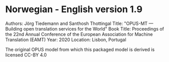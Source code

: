 # Norwegian - English version 1.9

Authors: Jörg Tiedemann and Santhosh Thottingal
Title: "OPUS-MT — Building open translation services for the World"
Book Title: Proceedings of the 22nd Annual Conference of the European Association for Machine Translation (EAMT)
Year: 2020
Location: Lisbon, Portugal

The original OPUS model from which this packaged model is derived is licensed CC-BY 4.0


